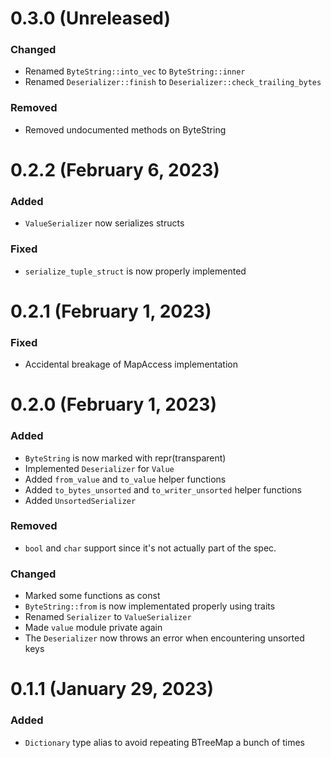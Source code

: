 # 0.3.0 (Unreleased)

### Changed
- Renamed `ByteString::into_vec` to `ByteString::inner`
- Renamed `Deserializer::finish` to `Deserializer::check_trailing_bytes`

### Removed
- Removed undocumented methods on ByteString

# 0.2.2 (February 6, 2023)

### Added
- `ValueSerializer` now serializes structs

### Fixed
- `serialize_tuple_struct` is now properly implemented


# 0.2.1 (February 1, 2023)

### Fixed
- Accidental breakage of MapAccess implementation


# 0.2.0 (February 1, 2023)

### Added
- `ByteString` is now marked with repr(transparent)
- Implemented `Deserializer` for `Value`
- Added `from_value` and `to_value` helper functions
- Added `to_bytes_unsorted` and `to_writer_unsorted` helper functions
- Added `UnsortedSerializer`

### Removed
- `bool` and `char` support since it's not actually part of the spec.

### Changed
- Marked some functions as const
- `ByteString::from` is now implementated properly using traits
- Renamed `Serializer` to `ValueSerializer`
- Made `value` module private again
- The `Deserializer` now throws an error when encountering unsorted keys


# 0.1.1 (January 29, 2023)

### Added
- `Dictionary` type alias to avoid repeating BTreeMap a bunch of times
